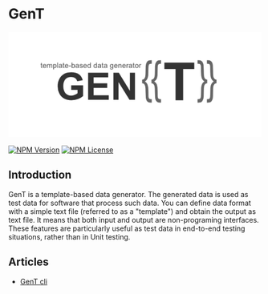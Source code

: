 # GenT

![GenT logo](https://github.com/tomo-waka/gent/raw/main/media/gent_logo.png)

[![NPM Version](https://img.shields.io/npm/v/%40gent-js%2Fgent)](https://www.npmjs.com/package/@gent-js/gent)
[![NPM License](https://img.shields.io/npm/l/%40gent-js%2Fgent)](https://github.com/tomo-waka/gent/blob/main/LICENSE)

## Introduction

GenT is a template-based data generator. The generated data is used as test data for software that process such data. You can define data format with a simple text file (referred to as a "template") and obtain the output as text file. It means that both input and output are non-programing interfaces. These features are particularly useful as test data in end-to-end testing situations, rather than in Unit testing.

## Articles

* [GenT cli](./packages/gent/README.md)
